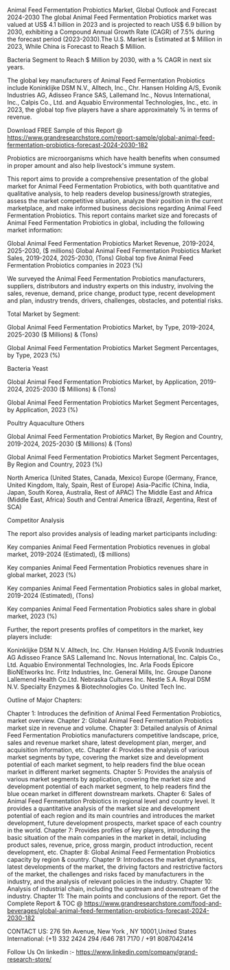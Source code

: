 Animal Feed Fermentation Probiotics Market, Global Outlook and Forecast 2024-2030
The global Animal Feed Fermentation Probiotics market was valued at US$ 4.1 billion in 2023 and is projected to reach US$ 6.9 billion by 2030, exhibiting a Compound Annual Growth Rate (CAGR) of 7.5% during the forecast period (2023-2030).The U.S. Market is Estimated at $ Million in 2023, While China is Forecast to Reach $ Million.

Bacteria Segment to Reach $ Million by 2030, with a % CAGR in next six years.

The global key manufacturers of Animal Feed Fermentation Probiotics include Koninklijke DSM N.V., Alltech, Inc., Chr. Hansen Holding A/S, Evonik Industries AG, Adisseo France SAS, Lallemand Inc., Novus International, Inc., Calpis Co., Ltd. and Aquabio Environmental Technologies, Inc., etc. in 2023, the global top five players have a share approximately % in terms of revenue.

Download FREE Sample of this Report @ https://www.grandresearchstore.com/report-sample/global-animal-feed-fermentation-probiotics-forecast-2024-2030-182

Probiotics are microorganisms which have health benefits when consumed in proper amount and also help livestock's immune system.

This report aims to provide a comprehensive presentation of the global market for Animal Feed Fermentation Probiotics, with both quantitative and qualitative analysis, to help readers develop business/growth strategies, assess the market competitive situation, analyze their position in the current marketplace, and make informed business decisions regarding Animal Feed Fermentation Probiotics. This report contains market size and forecasts of Animal Feed Fermentation Probiotics in global, including the following market information:

Global Animal Feed Fermentation Probiotics Market Revenue, 2019-2024, 2025-2030, ($ millions)
Global Animal Feed Fermentation Probiotics Market Sales, 2019-2024, 2025-2030, (Tons)
Global top five Animal Feed Fermentation Probiotics companies in 2023 (%)

We surveyed the Animal Feed Fermentation Probiotics manufacturers, suppliers, distributors and industry experts on this industry, involving the sales, revenue, demand, price change, product type, recent development and plan, industry trends, drivers, challenges, obstacles, and potential risks.

Total Market by Segment:

Global Animal Feed Fermentation Probiotics Market, by Type, 2019-2024, 2025-2030 ($ Millions) & (Tons)

Global Animal Feed Fermentation Probiotics Market Segment Percentages, by Type, 2023 (%)

Bacteria
Yeast

Global Animal Feed Fermentation Probiotics Market, by Application, 2019-2024, 2025-2030 ($ Millions) & (Tons)

Global Animal Feed Fermentation Probiotics Market Segment Percentages, by Application, 2023 (%)

Poultry
Aquaculture
Others

Global Animal Feed Fermentation Probiotics Market, By Region and Country, 2019-2024, 2025-2030 ($ Millions) & (Tons)

Global Animal Feed Fermentation Probiotics Market Segment Percentages, By Region and Country, 2023 (%)

North America (United States, Canada, Mexico)
Europe (Germany, France, United Kingdom, Italy, Spain, Rest of Europe)
Asia-Pacific (China, India, Japan, South Korea, Australia, Rest of APAC)
The Middle East and Africa (Middle East, Africa)
South and Central America (Brazil, Argentina, Rest of SCA)

Competitor Analysis

The report also provides analysis of leading market participants including:

Key companies Animal Feed Fermentation Probiotics revenues in global market, 2019-2024 (Estimated), ($ millions)

Key companies Animal Feed Fermentation Probiotics revenues share in global market, 2023 (%)

Key companies Animal Feed Fermentation Probiotics sales in global market, 2019-2024 (Estimated), (Tons)

Key companies Animal Feed Fermentation Probiotics sales share in global market, 2023 (%)

Further, the report presents profiles of competitors in the market, key players include:

Koninklijke DSM N.V.
Alltech, Inc.
Chr. Hansen Holding A/S
Evonik Industries AG
Adisseo France SAS
Lallemand Inc.
Novus International, Inc.
Calpis Co., Ltd.
Aquabio Environmental Technologies, Inc.
Arla Foods
Epicore BioNEtworks Inc.
Fritz Industries, Inc.
General Mills, Inc.
Groupe Danone
Lallemend Health Co.Ltd.
Nebraska Cultures Inc.
Nestle S.A.
Royal DSM N.V.
Specialty Enzymes & Biotechnologies Co.
United Tech Inc.

Outline of Major Chapters:

Chapter 1: Introduces the definition of Animal Feed Fermentation Probiotics, market overview.
Chapter 2: Global Animal Feed Fermentation Probiotics market size in revenue and volume.
Chapter 3: Detailed analysis of Animal Feed Fermentation Probiotics manufacturers competitive landscape, price, sales and revenue market share, latest development plan, merger, and acquisition information, etc.
Chapter 4: Provides the analysis of various market segments by type, covering the market size and development potential of each market segment, to help readers find the blue ocean market in different market segments.
Chapter 5: Provides the analysis of various market segments by application, covering the market size and development potential of each market segment, to help readers find the blue ocean market in different downstream markets.
Chapter 6: Sales of Animal Feed Fermentation Probiotics in regional level and country level. It provides a quantitative analysis of the market size and development potential of each region and its main countries and introduces the market development, future development prospects, market space of each country in the world.
Chapter 7: Provides profiles of key players, introducing the basic situation of the main companies in the market in detail, including product sales, revenue, price, gross margin, product introduction, recent development, etc.
Chapter 8: Global Animal Feed Fermentation Probiotics capacity by region & country.
Chapter 9: Introduces the market dynamics, latest developments of the market, the driving factors and restrictive factors of the market, the challenges and risks faced by manufacturers in the industry, and the analysis of relevant policies in the industry.
Chapter 10: Analysis of industrial chain, including the upstream and downstream of the industry.
Chapter 11: The main points and conclusions of the report.
Get the Complete Report & TOC @ https://www.grandresearchstore.com/food-and-beverages/global-animal-feed-fermentation-probiotics-forecast-2024-2030-182

CONTACT US:
276 5th Avenue, New York , NY 10001,United States
International: (+1) 332 2424 294 /646 781 7170 / +91 8087042414

Follow Us On linkedin :- https://www.linkedin.com/company/grand-research-store/
